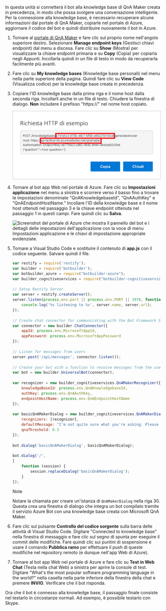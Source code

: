 In questa unità si connetterà il bot alla knowledge base di QnA Maker creata in precedenza, in modo che possa svolgere una conversazione intelligente. Per la connessione alla knowledge base, è necessario recuperare alcune informazioni dal portale di QnA Maker, copiarle nel portale di Azure, aggiornare il codice del bot e quindi distribuire nuovamente il bot in Azure.

1. Tornare al [portale di QnA Maker](https://www.qnamaker.ai/) e fare clic sul proprio nome nell'angolo superiore destro. Selezionare **Manage endpoint keys** (Gestisci chiavi endpoint) dal menu a discesa. Fare clic su **Show** (Mostra) per visualizzare la chiave endpoint primaria e su **Copy** (Copia) per copiarla negli Appunti. Incollarla quindi in un file di testo in modo da recuperarla facilmente più avanti.

1. Fare clic su **My knowledge bases** (Knowledge base personali) nel menu nella parte superiore della pagina. Quindi fare clic su **View Code** (Visualizza codice) per la knowledge base creata in precedenza.

1. Copiare l'ID knowledge base dalla prima riga e il nome host dalla seconda riga. Incollarli anche in un file di testo. Chiudere la finestra di dialogo. **Non** includere il prefisso "https://" nel nome host copiato.

    ![Screenshot del portale di QnA Maker che mostra la richiesta HTTP di esempio con l'ID e il nome host dell'endpoint della knowledge base evidenziati.](../media/6-copy-endpoint-info.png)

1. Tornare al bot app Web nel portale di Azure. Fare clic su **Impostazioni applicazione** nel menu a sinistra e scorrere verso il basso fino a trovare le impostazioni denominate "QnAKnowledgebaseId", "QnAAuthKey" e "QnAEndpointHostName." Incollare l'ID della knowledge base e il nome host ottenuti nel passaggio 3 e la chiave endpoint ottenuta nel passaggio 1 in questi campi. Fare quindi clic su **Salva**.

    ![Screenshot del portale di Azure che mostra il pannello del bot e i dettagli delle impostazioni dell'applicazione con la voce di menu Impostazioni applicazione e le chiavi di impostazione appropriate evidenziate.](../media/6-enter-app-settings.png)

1. Tornare a Visual Studio Code e sostituire il contenuto di **app.js** con il codice seguente. Salvare quindi il file.

    ```JavaScript
    var restify = require('restify');
    var builder = require('botbuilder');
    var botbuilder_azure = require("botbuilder-azure");
    var builder_cognitiveservices = require("botbuilder-cognitiveservices");

    // Setup Restify Server
    var server = restify.createServer();
    server.listen(process.env.port || process.env.PORT || 3978, function () {
        console.log('%s listening to %s', server.name, server.url);
    });

    // Create chat connector for communicating with the Bot Framework Service
    var connector = new builder.ChatConnector({
        appId: process.env.MicrosoftAppId,
        appPassword: process.env.MicrosoftAppPassword
    });

    // Listen for messages from users
    server.post('/api/messages', connector.listen());

    // Create your bot with a function to receive messages from the user
    var bot = new builder.UniversalBot(connector);

    var recognizer = new builder_cognitiveservices.QnAMakerRecognizer({
        knowledgeBaseId: process.env.QnAKnowledgebaseId,
        authKey: process.env.QnAAuthKey,
        endpointHostName: process.env.QnAEndpointHostName
    });

    var basicQnAMakerDialog = new builder_cognitiveservices.QnAMakerDialog({
        recognizers: [recognizer],
        defaultMessage: "I'm not quite sure what you're asking. Please ask your question again.",
        qnaThreshold: 0.3
    });

    bot.dialog('basicQnAMakerDialog', basicQnAMakerDialog);

    bot.dialog('/',
    [
        function (session) {
            session.replaceDialog('basicQnAMakerDialog');
        }
    ]);
    ```

    > [!Note]
    > Notare la chiamata per creare un'istanza di `QnAMakerDialog` nella riga 30. Questa crea una finestra di dialogo che integra un bot compilato tramite il servizio Azure Bot con una knowledge base creata con Microsoft QnA Maker.

1. Fare clic sul pulsante **Controllo del codice sorgente** sulla barra delle attività di Visual Studio Code. Digitare "Connected to knowledge base" nella finestra di messaggio e fare clic sul segno di spunta per eseguire il commit delle modifiche. Fare quindi clic sui puntini di sospensione e usare il comando **Pubblica ramo** per effettuare il push di queste modifiche nel repository remoto (e dunque nell'app Web di Azure).

1. Tornare al bot app Web nel portale di Azure e fare clic su **Test in Web Chat** (Testa nella chat Web) a sinistra per aprire la console di test. Digitare "What's the most popular software programming language in the world?" nella casella nella parte inferiore della finestra della chat e premere **INVIO**. Verificare che il bot risponda.

Ora che il bot è connesso alla knowledge base, il passaggio finale consiste nel testarlo in circostanze normali. Ad esempio, è possibile testarlo con Skype.
